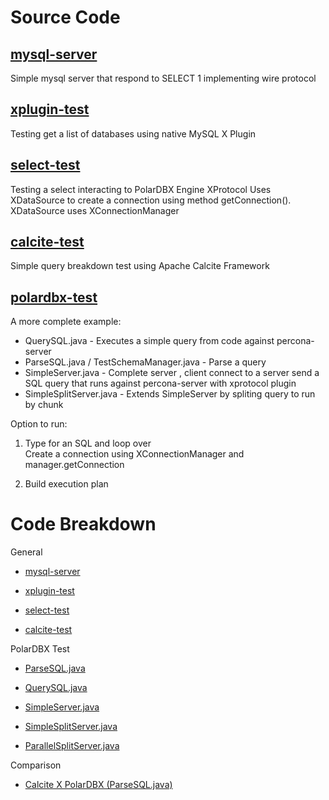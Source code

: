 # Source Code

## [mysql-server](./mysql-server)

Simple mysql server that respond to SELECT 1 implementing wire protocol

## [xplugin-test](./xplugin-test)

Testing get a list of databases using native MySQL X Plugin

## [select-test](./select-test)

Testing a select interacting to PolarDBX Engine XProtocol
Uses XDataSource to create a connection using method getConnection().  
XDataSource uses XConnectionManager

## [calcite-test](./calcite-test)

Simple query breakdown test using Apache Calcite Framework

## [polardbx-test](./polardbx-test)

A more complete example:
- QuerySQL.java - Executes a simple query from code against percona-server 
- ParseSQL.java / TestSchemaManager.java - Parse a query
- SimpleServer.java - Complete server , client connect to a server send a SQL query that runs against percona-server with xprotocol plugin
- SimpleSplitServer.java - Extends SimpleServer by spliting query to run by chunk

Option to run:

1) Type for an SQL and loop over  
Create a connection using XConnectionManager and manager.getConnection

2) Build execution plan

# Code Breakdown

General

- [mysql-server](./docs/mysql-server.md)

- [xplugin-test](./docs/xplugin-test.md)

- [select-test](./docs/select-test.md)

- [calcite-test](./docs/calcite-test.md)

PolarDBX Test

- [ParseSQL.java](./docs/polardbx-test-parse.md)

- [QuerySQL.java](./docs/polardbx-test-db-query.md)

- [SimpleServer.java](./docs/polardbx-test-server.md)

- [SimpleSplitServer.java](./docs/polardbx-test-split-server.md)

- [ParallelSplitServer.java](./docs/polardbx-test-parallel-server.md)

Comparison

- [Calcite X PolarDBX (ParseSQL.java)](./docs/compare-sql.md)
